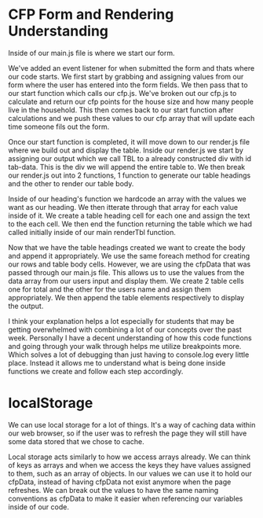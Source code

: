 # CFP Form and Rendering Understanding

Inside of our main.js file is where we start our form.

We've added an event listener for when submitted the form and thats where our code starts. We first start by grabbing and assigning values from our form where the user has entered into the form fields. We then pass that to our start function which calls our cfp.js. We've broken out our cfp.js to calculate and return our cfp points for the house size and how many people live in the household. This then comes back to our start function after calculations and we push these values to our cfp array that will update each time someone fils out the form.

Once our start function is completed, it will move down to our render.js file where we build out and display the table. Inside our render.js we start by assigning our output which we call TBL to a already constructed div with id tab-data. This is the div we will append the entire table to. We then break our render.js out into 2 functions, 1 function to generate our table headings and the other to render our table body.

Inside of our heading's function we hardcode an array with the values we want as our heading. We then itterate through that array for each value inside of it. We create a table heading cell for each one and assign the text to the each cell. We then end the function returning the table which we had called initially inside of our main renderTbl function.

Now that we have the table headings created we want to create the body and append it appropriately. We use the same foreach method for creating our rows and table body cells. However, we are using the cfpData that was passed through our main.js file. This allows us to use the values from the data array from our users input and display them. We create 2 table cells one for total and the other for the users name and assign them appropriately. We then append the table elements respectively to display the output.

I think your explanation helps a lot especially for students that may be getting overwhelmed with combining a lot of our concepts over the past week. Personally I have a decent understanding of how this code functions and going through your walk through helps me utilize breakpoints more. Which solves a lot of debugging than just having to console.log every little place. Instead it allows me to understand what is being done inside functions we create and follow each step accordingly.

# localStorage

We can use local storage for a lot of things. It's a way of caching data within our web browser, so if the user was to refresh the page they will still have some data stored that we chose to cache.

Local storage acts similarly to how we access arrays already. We can think of keys as arrays and when we access the keys they have values assigned to them, such as an array of objects. In our values we can use it to hold our cfpData, instead of having cfpData not exist anymore when the page refreshes. We can break out the values to have the same naming conventions as cfpData to make it easier when referencing our variables inside of our code.
